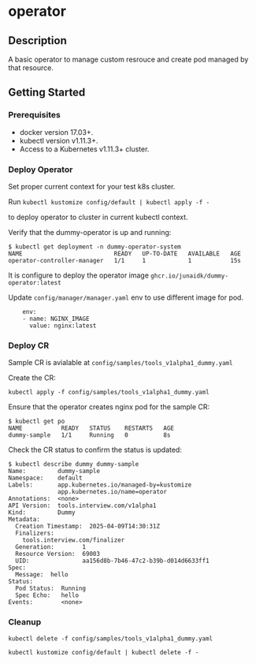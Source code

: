 # operator


## Description

A basic operator to manage custom resrouce and create pod managed by that resource.

## Getting Started

### Prerequisites
- docker version 17.03+.
- kubectl version v1.11.3+.
- Access to a Kubernetes v1.11.3+ cluster.

### Deploy Operator

Set proper current context for your test k8s cluster.

Run `kubectl kustomize config/default | kubectl apply -f -` 

to deploy operator to cluster in current kubectl context.

Verify that the dummy-operator is up and running:

```
$ kubectl get deployment -n dummy-operator-system
NAME                          READY   UP-TO-DATE   AVAILABLE   AGE
operator-controller-manager   1/1     1            1           15s
```
It is configure to deploy the operator image `ghcr.io/junaidk/dummy-operator:latest`

Update `config/manager/manager.yaml` env to use different image for pod.

```
    env:
    - name: NGINX_IMAGE
      value: nginx:latest  
```

### Deploy CR

Sample CR is avialable at `config/samples/tools_v1alpha1_dummy.yaml`

Create the CR:

`kubectl apply -f config/samples/tools_v1alpha1_dummy.yaml`

Ensure that the operator creates nginx pod for the sample CR:

```
$ kubectl get po
NAME           READY   STATUS    RESTARTS   AGE
dummy-sample   1/1     Running   0          8s
```

Check the CR status to confirm the status is updated:

```
$ kubectl describe dummy dummy-sample
Name:         dummy-sample
Namespace:    default
Labels:       app.kubernetes.io/managed-by=kustomize
              app.kubernetes.io/name=operator
Annotations:  <none>
API Version:  tools.interview.com/v1alpha1
Kind:         Dummy
Metadata:
  Creation Timestamp:  2025-04-09T14:30:31Z
  Finalizers:
    tools.interview.com/finalizer
  Generation:        1
  Resource Version:  69003
  UID:               aa156d8b-7b46-47c2-b39b-d014d6633ff1
Spec:
  Message:  hello
Status:
  Pod Status:  Running
  Spec Echo:   hello
Events:        <none>
```

### Cleanup

`kubectl delete -f config/samples/tools_v1alpha1_dummy.yaml`

`kubectl kustomize config/default | kubectl delete -f -`
